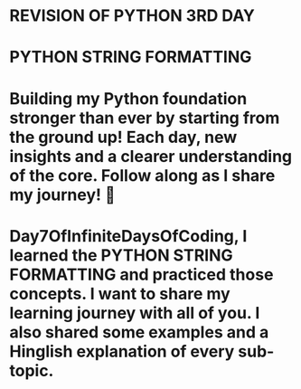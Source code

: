 #  REVISION OF PYTHON 3RD DAY 
# PYTHON STRING FORMATTING
 

# Building my Python foundation stronger than ever by starting from the ground up! Each day, new insights and a clearer understanding of the core. Follow along as I share my journey! 🌟 

# Day7OfInfiniteDaysOfCoding, I learned the PYTHON STRING FORMATTING and practiced those concepts. I want to share my learning journey with all of you. I also shared some examples and a Hinglish explanation of every sub-topic.
